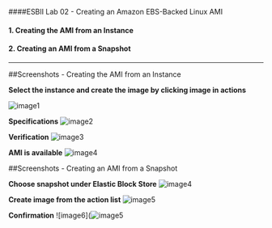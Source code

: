 ####ESBII Lab 02 - Creating an Amazon EBS-Backed Linux AMI

#### 1. Creating the AMI from an Instance ####

#### 2. Creating an AMI from a Snapshot ####

---------------------------------------------------------

##Screenshots - Creating the AMI from an Instance

**Select the instance and create the image by clicking image in actions**

![image1](https://fbcdn-sphotos-e-a.akamaihd.net/hphotos-ak-xta1/v/t1.0-9/11223850_1087420524602270_8891878400758235649_n.jpg?oh=e2b5767da04d8e535dbacdf5ec5e889b&oe=5615486C&__gda__=1444838289_6898d525ab1db74c5b6286a555ddcd63)

**Specifications**
![image2](https://scontent-sin1-1.xx.fbcdn.net/hphotos-xpf1/v/t1.0-9/10982399_1087420557935600_2119249425372349364_n.jpg?oh=dcab52df7073506ef381fbbe85474252&oe=564E4DB9)

**Verification**
![image3](https://scontent-sin1-1.xx.fbcdn.net/hphotos-xtf1/v/t1.0-9/11750643_1087420627935593_4517764967683366116_n.jpg?oh=f25a49d37f742cea44e9e075d60550ed&oe=56179901)

**AMI is available**
![image4](https://scontent-sin1-1.xx.fbcdn.net/hphotos-xpt1/v/l/t1.0-9/11143221_1087420631268926_5146514978179620900_n.jpg?oh=3e83111ac6c625d0fc950c2e3dcc9e3d&oe=561389C8)

##Screenshots - Creating an AMI from a Snapshot

**Choose snapshot under Elastic Block Store**
![image4](https://scontent-sin1-1.xx.fbcdn.net/hphotos-xta1/v/t1.0-9/11264806_1087420694602253_679619288046155608_n.jpg?oh=58f0b2569d9e0f6f4cd4c3803cce3635&oe=5612BAB0)

**Create image from the action list**
![image5](https://scontent-sin1-1.xx.fbcdn.net/hphotos-xfa1/v/t1.0-9/11760160_1087420697935586_5579465699156766617_n.jpg?oh=302dd497f73e5207231d4e9ab905c67f&oe=56153419)

**Confirmation**
![image6](![image5](https://fbcdn-sphotos-f-a.akamaihd.net/hphotos-ak-xap1/v/t1.0-9/11224630_1087469744597348_2769404590891100177_n.jpg?oh=fa0b03578a5172804976039c1390ef7a&oe=560E7E1F&__gda__=1444011302_e8ff75020fcf3bcd062b58efa70c8698)